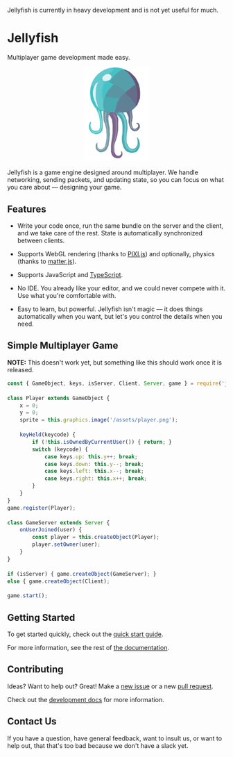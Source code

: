 Jellyfish is currently in heavy development
and is not yet useful for much.

# Jellyfish

Multiplayer game development made easy.

<div align="center">
    <img src="./docs/assets/jellyfish.png" width=150 />
</div>

Jellyfish is a game engine designed around multiplayer.
We handle networking, sending packets, and updating state,
so you can focus on what you care about —
designing your game.

## Features

- Write your code once,
run the same bundle on the server and the client,
and we take care of the rest.
State is automatically synchronized between clients.

- Supports WebGL rendering
(thanks to [PIXI.js](https://www.pixijs.com/))
and optionally, physics
(thanks to [matter.js](https://brm.io/matter-js/)).

- Supports JavaScript and [TypeScript](https://www.typescriptlang.org/).

- No IDE. You already like your editor,
and we could never compete with it.
Use what you're comfortable with.

- Easy to learn, but powerful.
Jellyfish isn't magic
— it does things automatically when you want,
but let's you control the details when you need.

## Simple Multiplayer Game

**NOTE:**
This doesn't work yet,
but something like this should work
once it is released.

```js
const { GameObject, keys, isServer, Client, Server, game } = require('jellyfish');

class Player extends GameObject {
    x = 0;
    y = 0;
    sprite = this.graphics.image('/assets/player.png');

    keyHeld(keycode) {
        if (!this.isOwnedByCurrentUser()) { return; }
        switch (keycode) {
            case keys.up: this.y++; break;
            case keys.down: this.y--; break;
            case keys.left: this.x--; break;
            case keys.right: this.x++; break;
        }
    }
}
game.register(Player);

class GameServer extends Server {
    onUserJoined(user) {
        const player = this.createObject(Player);
        player.setOwner(user);
    }
}

if (isServer) { game.createObject(GameServer); }
else { game.createObject(Client);

game.start();
```

## Getting Started

To get started quickly, check out the [quick start guide](./docs/use/articles/quick-start.md).

For more information,
see the rest of [the documentation](./docs/use/use.md).

## Contributing

Ideas? Want to help out? Great!
Make a [new issue](https://github.com/JellyfishJS/jellyfishjs/issues)
or a new [pull request](https://github.com/JellyfishJS/jellyfishjs/pulls).

Check out the [development docs](./docs/development/development.md)
for more information.

## Contact Us

If you have a question,
have general feedback,
want to insult us,
or want to help out,
that that's too bad because we don't have a slack yet.
